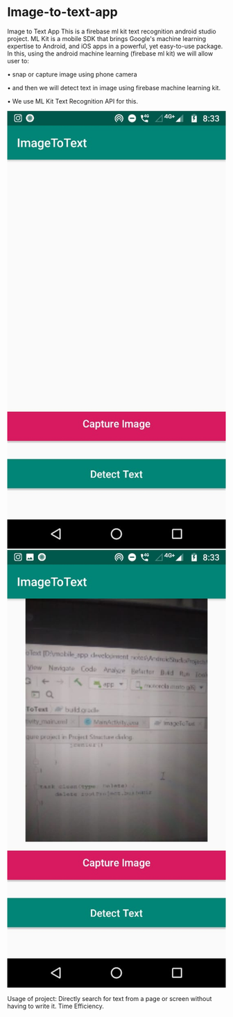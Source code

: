 # Image-to-text-app


Image to Text App
This is a firebase ml kit text recognition android studio project. ML Kit is a mobile SDK that brings Google's machine learning expertise to Android, and iOS apps in a powerful, yet easy-to-use package.
 In this, using the android machine learning (firebase ml kit) we will allow user to:
 
•	snap or capture image using phone camera

•	and then we will detect text in image using firebase machine learning kit.

•	We use ML Kit Text Recognition API for this.

 <img src ="https://github.com/Tanmayvv/Image-to-text-app/blob/master/p1.jpg">
  <img src ="https://github.com/Tanmayvv/Image-to-text-app/blob/master/p2.jpg">
 
 
Usage of project:
 Directly search for text from a page or screen without having to write it. 
Time Efficiency.	
